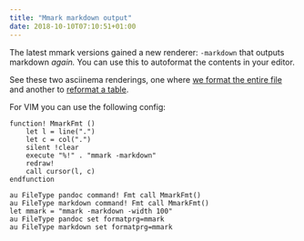 ```yaml
---
title: "Mmark markdown output"
date: 2018-10-10T07:10:51+01:00
---
```


The latest mmark versions gained a new renderer: `-markdown` that outputs markdown *again.* You can
use this to autoformat the contents in your editor.

<!--more-->

See these two asciinema renderings, one where [we format the entire
file](https://asciinema.org/a/OKoLdyfS3q1ZdLFhkRRqLlrpr) and another to [reformat a
table](https://asciinema.org/a/bG7CydhptyJdGwyAkZJ9GLT3a).

For VIM you can use the following config:

~~~ vimscript
function! MmarkFmt ()
    let l = line(".")
    let c = col(".")
    silent !clear
    execute "%!" . "mmark -markdown"
    redraw!
    call cursor(l, c)
endfunction

au FileType pandoc command! Fmt call MmarkFmt()
au FileType markdown command! Fmt call MmarkFmt()
let mmark = "mmark -markdown -width 100"
au FileType pandoc set formatprg=mmark
au FileType markdown set formatprg=mmark
~~~
